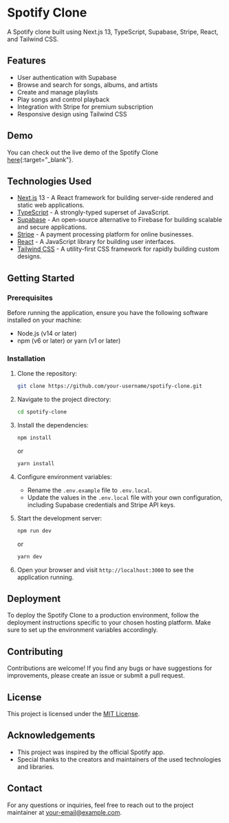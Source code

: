 # Spotify Clone

A Spotify clone built using Next.js 13, TypeScript, Supabase, Stripe, React, and Tailwind CSS.

## Features

- User authentication with Supabase
- Browse and search for songs, albums, and artists
- Create and manage playlists
- Play songs and control playback
- Integration with Stripe for premium subscription
- Responsive design using Tailwind CSS

## Demo

You can check out the live demo of the Spotify Clone [here](https://your-demo-link.com){:target="_blank"}.

## Technologies Used

- [Next.js](https://nextjs.org/) 13 - A React framework for building server-side rendered and static web applications.
- [TypeScript](https://www.typescriptlang.org/) - A strongly-typed superset of JavaScript.
- [Supabase](https://supabase.io/) - An open-source alternative to Firebase for building scalable and secure applications.
- [Stripe](https://stripe.com/) - A payment processing platform for online businesses.
- [React](https://reactjs.org/) - A JavaScript library for building user interfaces.
- [Tailwind CSS](https://tailwindcss.com/) - A utility-first CSS framework for rapidly building custom designs.

## Getting Started

### Prerequisites

Before running the application, ensure you have the following software installed on your machine:

- Node.js (v14 or later)
- npm (v6 or later) or yarn (v1 or later)

### Installation

1. Clone the repository:

   ```bash
   git clone https://github.com/your-username/spotify-clone.git
   ```

2. Navigate to the project directory:

   ```bash
   cd spotify-clone
   ```

3. Install the dependencies:

   ```bash
   npm install
   ```

   or

   ```bash
   yarn install
   ```

4. Configure environment variables:

   - Rename the `.env.example` file to `.env.local`.
   - Update the values in the `.env.local` file with your own configuration, including Supabase credentials and Stripe API keys.

5. Start the development server:

   ```bash
   npm run dev
   ```

   or

   ```bash
   yarn dev
   ```

6. Open your browser and visit `http://localhost:3000` to see the application running.

## Deployment

To deploy the Spotify Clone to a production environment, follow the deployment instructions specific to your chosen hosting platform. Make sure to set up the environment variables accordingly.

## Contributing

Contributions are welcome! If you find any bugs or have suggestions for improvements, please create an issue or submit a pull request.

## License

This project is licensed under the [MIT License](LICENSE).

## Acknowledgements

- This project was inspired by the official Spotify app.
- Special thanks to the creators and maintainers of the used technologies and libraries.

## Contact

For any questions or inquiries, feel free to reach out to the project maintainer at [your-email@example.com](mailto:your-email@example.com).